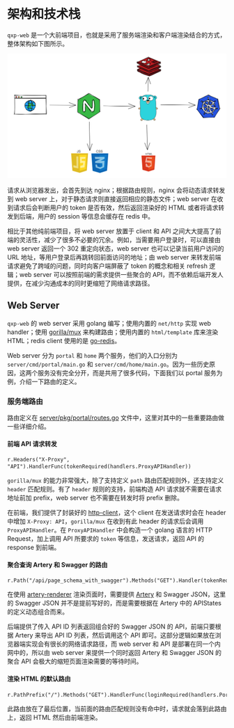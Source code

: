 # 架构和技术栈

`qxp-web` 是一个大前端项目，也就是采用了服务端渲染和客户端渲染结合的方式，整体架构如下图所示。

![architecture](assets/qxp-web-architecture.png)

请求从浏览器发出，会首先到达 nginx；根据路由规则，nginx 会将动态请求转发到 web server 上，对于静态请求则直接返回相应的静态文件；web server 在收到请求后会判断用户的 token 是否有效，然后返回渲染好的 HTML 或者将请求转发到后端，用户的 session 等信息会缓存在 redis 中。

相比于其他纯前端项目，将 web server 放置于 client 和 API 之间大大提高了前端的灵活性，减少了很多不必要的冗余。例如，当需要用户登录时，可以直接由 web server 返回一个 302 重定向状态，web server 也可以记录当前用户访问的 URL 地址，等用户登录后再跳转回前面访问的地址；由 web server 来转发前端请求避免了跨域的问题，同时向客户端屏蔽了 token 的概念和相关 refresh 逻辑；web server 可以按照前端的需求提供一些聚合的 API，而不依赖后端开发人提供，在减少沟通成本的同时更缩短了网络请求路径。

## Web Server

`qxp-web` 的 web server 采用 golang 编写；使用内置的 `net/http` 实现 web handler；使用 [gorilla/mux](https://github.com/gorilla/mux) 来构建路由；使用内置的 `html/template` 库来渲染 HTML；redis client 使用的是 [go-redis](https://github.com/go-redis/redis)。

Web server 分为 `portal` 和 `home` 两个服务，他们的入口分别为 `server/cmd/portal/main.go` 和 `server/cmd/home/main.go`。因为一些历史原因，这两个服务没有完全分开，而是共用了很多代码，下面我们以 portal 服务为例，介绍一下路由的定义。

### 服务端路由

路由定义在 [server/pkg/portal/routes.go](server/pkg/portal/routes.go) 文件中，这里对其中的一些重要路由做一些详细介绍。

#### 前端 API 请求转发

```golang
r.Headers("X-Proxy", "API").HandlerFunc(tokenRequired(handlers.ProxyAPIHandler))
```

`gorilla/mux` 的能力非常强大，除了支持定义 `path` 路由匹配规则外，还支持定义 `header` 匹配规则。有了 `header` 规则的支持，前端构造 API 请求就不需要在请求地址前加 prefix，web server 也不需要在转发时将 prefix 删除。

在前端，我们提供了封装好的 [http-client](clients/lib/http-client.ts)，这个 client 在发送请求时会在 header 中增加 `X-Proxy: API`，`gorilla/mux` 在收到有此 header 的请求后会调用 `ProxyAPIHandler`。在 `ProxyAPIHandler` 中会构造一个 golang 语言的 HTTP Request，加上调用 API 所要求的 `token` 等信息，发送请求，返回 API 的 response 到前端。

#### 聚合查询 Artery 和 Swagger 的路由

```golang
r.Path("/api/page_schema_with_swagger").Methods("GET").Handler(tokenRequired(handlers.HandleGetSchema))
```

在使用 [artery-renderer](https://github.com/quanxiang-cloud/one-for-all/tree/main/packages/artery-renderer) 渲染页面时，需要提供 [Artery](https://github.com/quanxiang-cloud/one-for-all/tree/main/packages/artery) 和 Swagger JSON，这里的 Swagger JSON 并不是提前写好的，而是需要根据在 Artery 中的 APIStates 的定义动态组合而来。

后端提供了传入 API ID 列表返回组合好的 Swagger JSON 的 API，前端只要根据 Artery 来导出 API ID 列表，然后调用这个 API 即可。这部分逻辑如果放在浏览器端实现会有很长的网络请求路径，而 web server 和 API 是部署在同一个内网中的，所以由 web server 来提供一个同时返回 Artery 和 Swagger JSON 的聚合 API 会极大的缩短页面渲染需要的等待时间。

#### 渲染 HTML 的默认路由

```golang
r.PathPrefix("/").Methods("GET").HandlerFunc(loginRequired(handlers.PortalHandler))
```

此路由放在了最后位置，当前面的路由匹配规则没有命中时，请求就会落到此路由上，返回 HTML 然后由前端渲染。
